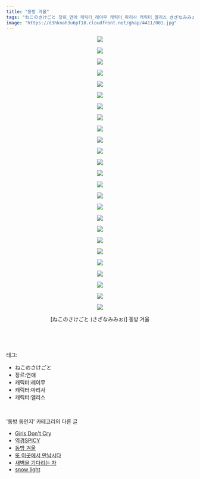 ```yaml
---
title: "동방 겨울"
tags: "ねこのさけごと 장르_연애 캐릭터_레이무 캐릭터_마리사 캐릭터_앨리스 さざなみみぉ 동방_동인지"
image: "https://d3hknah3u6pf18.cloudfront.net/ghap/4411/001.jpg"
---
```

<div class="article">
<p style="text-align: center; clear: none; float: none;"><img src="{{ site.imgserver4 }}/ghap/4411/001.jpg"/></p>
<p style="text-align: center; clear: none; float: none;"><img src="{{ site.imgserver4 }}/ghap/4411/002.jpg"/></p>
<p style="text-align: center; clear: none; float: none;"><img src="{{ site.imgserver4 }}/ghap/4411/003.jpg"/></p>
<p style="text-align: center; clear: none; float: none;"><img src="{{ site.imgserver4 }}/ghap/4411/004.jpg"/></p>
<p style="text-align: center; clear: none; float: none;"><img src="{{ site.imgserver4 }}/ghap/4411/005.jpg"/></p>
<p style="text-align: center; clear: none; float: none;"><img src="{{ site.imgserver4 }}/ghap/4411/006.jpg"/></p>
<p style="text-align: center; clear: none; float: none;"><img src="{{ site.imgserver4 }}/ghap/4411/007.jpg"/></p>
<p style="text-align: center; clear: none; float: none;"><img src="{{ site.imgserver4 }}/ghap/4411/008.jpg"/></p>
<p style="text-align: center; clear: none; float: none;"><img src="{{ site.imgserver4 }}/ghap/4411/009.jpg"/></p>
<p style="text-align: center; clear: none; float: none;"><img src="{{ site.imgserver4 }}/ghap/4411/010.jpg"/></p>
<p style="text-align: center; clear: none; float: none;"><img src="{{ site.imgserver4 }}/ghap/4411/011.jpg"/></p>
<p style="text-align: center; clear: none; float: none;"><img src="{{ site.imgserver4 }}/ghap/4411/012.jpg"/></p>
<p style="text-align: center; clear: none; float: none;"><img src="{{ site.imgserver4 }}/ghap/4411/013.jpg"/></p>
<p style="text-align: center; clear: none; float: none;"><img src="{{ site.imgserver4 }}/ghap/4411/014.jpg"/></p>
<p style="text-align: center; clear: none; float: none;"><img src="{{ site.imgserver4 }}/ghap/4411/015.jpg"/></p>
<p style="text-align: center; clear: none; float: none;"><img src="{{ site.imgserver4 }}/ghap/4411/016.jpg"/></p>
<p style="text-align: center; clear: none; float: none;"><img src="{{ site.imgserver4 }}/ghap/4411/017.jpg"/></p>
<p style="text-align: center; clear: none; float: none;"><img src="{{ site.imgserver4 }}/ghap/4411/018.jpg"/></p>
<p style="text-align: center; clear: none; float: none;"><img src="{{ site.imgserver4 }}/ghap/4411/019.jpg"/></p>
<p style="text-align: center; clear: none; float: none;"><img src="{{ site.imgserver4 }}/ghap/4411/020.jpg"/></p>
<p style="text-align: center; clear: none; float: none;"><img src="{{ site.imgserver4 }}/ghap/4411/021.jpg"/></p>
<p style="text-align: center; clear: none; float: none;"><img src="{{ site.imgserver4 }}/ghap/4411/022.jpg"/></p>
<p style="text-align: center; clear: none; float: none;"><img src="{{ site.imgserver4 }}/ghap/4411/023.jpg"/></p>
<p style="text-align: center; clear: none; float: none;"><img src="{{ site.imgserver4 }}/ghap/4411/024.jpg"/></p>
<p style="text-align: center; clear: none; float: none;"><img src="{{ site.imgserver4 }}/ghap/4411/025.jpg"/></p>
<p style="text-align: center; clear: none; float: none;">[ねこのさけごと (さざなみみぉ)] 동방 겨울</p>
<p><br/></p>
</div><br/>
<div class="tagTrail">
<p>태그: </p>
<ul>
<li>ねこのさけごと</li>
<li>장르:연애</li>
<li>캐릭터:레이무</li>
<li>캐릭터:마리사</li>
<li>캐릭터:앨리스</li>
</ul>
</div><br/>
<div class="another">
<p>'동방 동인지' 카테고리의 다른 글</p>
<ul>
<li><a href="/ghap_4413">Girls Don't Cry</a></li>
<li><a href="/ghap_4412">역경SPICY</a></li>
<li><a href="/ghap_4411">동방 겨울</a></li>
<li><a href="/ghap_4410">또 이곳에서 만납시다</a></li>
<li><a href="/ghap_4409">새벽을 기다리는 자</a></li>
<li><a href="/ghap_4408">snow light</a></li>
</ul>
</div><br/>
<div class="cb_module cb_fluid">
<div class="cb_wrt cb_profile">
</div><!-- commentList close -->
</div><br/>
